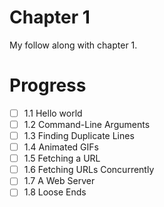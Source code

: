 # Chapter 1

My follow along with chapter 1.

# Progress

- [ ] 1.1 Hello world
- [ ] 1.2 Command-Line Arguments
- [ ] 1.3 Finding Duplicate Lines
- [ ] 1.4 Animated GIFs
- [ ] 1.5 Fetching a URL
- [ ] 1.6 Fetching URLs Concurrently
- [ ] 1.7 A Web Server
- [ ] 1.8 Loose Ends
